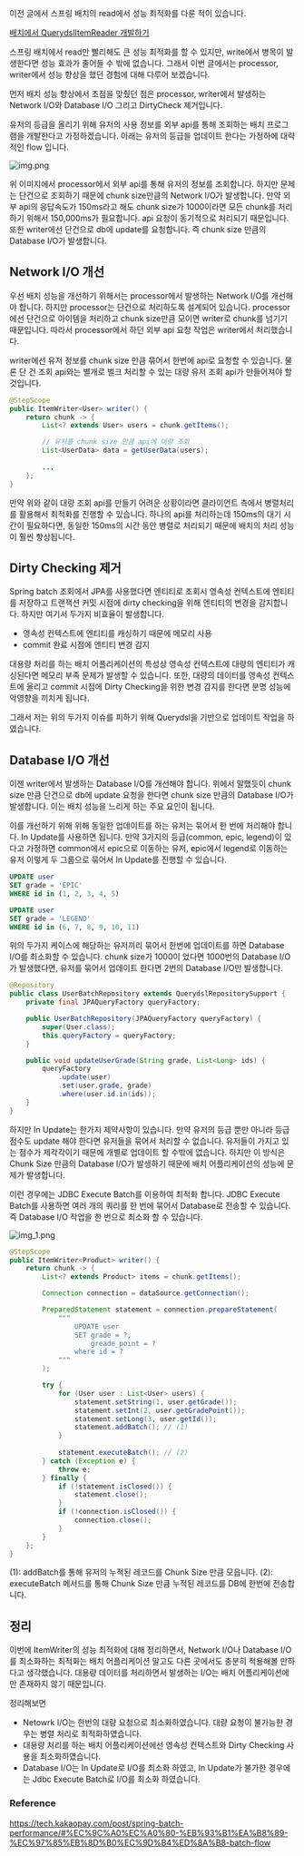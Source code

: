
이전 글에서 스프링 배치의 read에서 성능 최적화를 다룬 적이 있습니다. 

[배치에서 QuerydslItemReader 개발하기](https://wooktech.tistory.com/71)

스프링 배치에서 read만 빨리해도 큰 성능 최적화를 할 수 있지만, write에서 병목이 발생한다면 성능 효과가 줄어들 수 밖에 없습니다. 
그래서 이번 글에서는 processor, writer에서 성능 향상을 했던 경험에 대해 다루어 보겠습니다.

먼저 배치 성능 향상에서 초점을 맞췄던 점은 processor, writer에서 발생하는 Network I/O와 Database I/O 그리고 DirtyCheck 제거입니다. 


유저의 등급을 올리기 위해 유저의 사용 정보를 외부 api를 통해 조회하는 배치 프로그램을 개발한다고 가정하겠습니다. 
아래는 유저의 등급을 업데이트 한다는 가정하에 대략적인 flow 입니다. 

![img.png](images/img.png)

위 이미지에서 processor에서 외부 api를 통해 유저의 정보를 조회합니다. 하지만 문제는 단건으로 조회하기 때문에 chunk size만큼의 Network I/O가 발생합니다.
만약 외부 api의 응답속도가 150ms라고 해도 chunk size가 1000이라면 모든 chunk를 처리하기 위해서 150,000ms가 필요합니다. api 요청이 동기적으로 처리되기 때문입니다. 
또한 writer에선 단건으로 db에 update를 요청합니다. 즉 chunk size 만큼의 Database I/O가 발생합니다. 

## Network I/O 개선 

우선 배치 성능을 개선하기 위해서는 processor에서 발생하는 Network I/O를 개선해야 합니다. 하지만 processor는 단건으로 처리하도록 설계되어 있습니다. processor에선 단건으로 아이템을 처리하고 chunk size만큼 모이면 writer로 chunk를 넘기기 때문입니다.
따라서 processor에서 하던 외부 api 요청 작업은 writer에서 처리했습니다. 

writer에선 유저 정보를 chunk size 만큼 묶어서 한번에 api로 요청할 수 있습니다. 물론 단 건 조회 api와는 별개로 벌크 처리할 수 있는 대량 유저 조회 api가 만들어져야 할 것입니다. 

```java
@StepScope
public ItemWriter<User> writer() {
    return chunk -> {
        List<? extends User> users = chunk.getItems();

        // 유저를 chunk size 만큼 api에 대량 조회
        List<UserData> data = getUserData(users);
		
        ...
    };
}
```
만약 위와 같이 대량 조회 api를 만들기 어려운 상황이라면 클라이언트 측에서 병렬처리를 활용해서 최적화를 진행할 수 있습니다. 
하나의 api를 처리하는데 150ms의 대기 시간이 필요하다면, 동일한 150ms의 시간 동안 병렬로 처리되기 때문에 배치의 처리 성능이 훨씬 향상됩니다.

## Dirty Checking 제거

Spring batch 조회에서 JPA를 사용했다면 엔티티로 조회시 영속성 컨텍스트에 엔티티를 저장하고 트랜잭션 커밋 시점에 dirty checking을 위해 엔티티의 변경을 감지합니다. 
하지만 여기서 두가지 비효율이 발생합니다. 

- 영속성 컨텍스트에 엔티티를 캐싱하기 때문에 메모리 사용 
- commit 완료 시점에 엔티티 변경 감지

대용량 처리를 하는 배치 어플리케이션의 특성상 영속성 컨텍스트에 대량의 엔티티가 캐싱된다면 메모리 부족 문제가 발생할 수 있습니다. 
또한, 대량의 데이터를 영속성 컨텍스트에 올리고 commit 시점에 Dirty Checking을 위한 변경 감지를 한다면 분명 성능에 악영향을 끼치게 됩니다. 

그래서 저는 위의 두가지 이슈를 피하기 위해 Querydsl을 기반으로 업데이트 작업을 하였습니다. 

## Database I/O 개선

이젠 writer에서 발생하는 Database I/O를 개선해야 합니다. 위에서 말했듯이 chunk size 만큼 단건으로 db에 update 요청을 한다면 chunk size 만큼의 Database I/O가 발생합니다. 
이는 배치 성능을 느리게 하는 주요 요인이 됩니다. 

이를 개선하기 위해 위해 동일한 업데이트를 하는 유저는 묶어서 한 번에 처리해야 합니다. In Update를 사용하면 됩니다. 
만약 3가지의 등급(common, epic, legend)이 있다고 가정하면 common에서 epic으로 이동하는 유저, epic에서 legend로 이동하는 유저 이렇게 두 그룹으로 묶어서 In Update를 진행할 수 있습니다.

```sql
UPDATE user
SET grade = 'EPIC'
WHERE id in (1, 2, 3, 4, 5)

UPDATE user
SET grade = 'LEGEND'
WHERE id in (6, 7, 8, 9, 10, 11)
```

위의 두가지 케이스에 해당하는 유저끼리 묶어서 한번에 업데이트를 하면 Database I/O를 최소화할 수 있습니다. 
chunk size가 1000이 었다면 1000번의 Database I/O가 발생했다면, 유저를 묶어서 업데이트 한다면 2번의 Database I/O만 발생합니다.

```java
@Repository
public class UserBatchRepository extends QuerydslRepositorySupport {
	private final JPAQueryFactory queryFactory;

	public UserBatchRepository(JPAQueryFactory queryFactory) {
		super(User.class);
		this.queryFactory = queryFactory;
	}

	public void updateUserGrade(String grade, List<Long> ids) {
		queryFactory
            .update(user)
            .set(user.grade, grade)
            .where(user.id.in(ids));
	}
}
```

하지만 In Update는 한가지 제약사항이 있습니다. 만약 유저의 등급 뿐만 아니라 등급 점수도 update 해야 한다면 유저들을 묶어서 처리할 수 없습니다. 
유저들이 가지고 있는 점수가 제각각이기 때문에 개별로 업데이트 할 수밖에 없습니다. 하지만 이 방식은 Chunk Size 만큼의 Database I/O가 발생하기 때문에 배치 어플리케이션의 성능에 문제가 발생합니다. 

이런 경우에는 JDBC Execute Batch를 이용하여 최적화 합니다. JDBC Execute Batch를 사용하면 여러 개의 쿼리를 한 번에 묶어서 Database로 전송할 수 있습니다. 
즉 Database I/O 작업을 한 번으로 최소화 할 수 있습니다. 

![img_1.png](images/img_1.png)

```java
@StepScope
public ItemWriter<Product> writer() {
    return chunk -> {
        List<? extends Product> items = chunk.getItems();

        Connection connection = dataSource.getConnection();

        PreparedStatement statement = connection.prepareStatement(
            """
                UPDATE user
                SET grade = ?,
                    greade_point = ?
                where id = ?
            """
        );

        try {
            for (User user : List<User> users) {
                statement.setString(1, user.getGrade());
                statement.setInt(2, user.getGradePoint());
                statement.setLong(3, user.getId());
                statement.addBatch(); // (1)
            }
            
            statement.executeBatch(); // (2)
        } catch (Exception e) {
            throw e;
        } finally {
            if (!statement.isClosed()) {
                statement.close();
            }
            if (!connection.isClosed()) {
                connection.close();
            }
        }
    };
}
```

(1): addBatch를 통해 유저의 누적된 레코드를 Chunk Size 만큼 모읍니다.
(2): executeBatch 메서드를 통해 Chunk Size 만큼 누적된 레코드를 DB에 한번에 전송합니다. 



## 정리 
이번에 ItemWriter의 성능 최적화에 대해 정리하면서, Network I/O나 Database I/O를 최소화하는 최적화는 배치 어플리케이션 말고도 다른 곳에서도 충분히 적용해볼 만하다고 생각했습니다. 
대용량 데이터를 처리하면서 발생하는 I/O는 배치 어플리케이션에만 존재하지 않기 때문입니다. 

정리해보면 
- Netowrk I/O는 한번의 대량 요청으로 최소화하였습니다. 대량 요청이 불가능한 경우는 병렬 처리로 최적화하였습니다. 
- 대용량 처리를 하는 배치 어플리케이션에선 영속성 컨텍스트와 Dirty Checking 사용을 최소화하였습니다. 
- Database I/O는 In Update로 I/O를 최소화 하였고, In Update가 불가한 경우에는 Jdbc Execute Batch로 I/O를 최소화 하였습니다.

### Reference
https://tech.kakaopay.com/post/spring-batch-performance/#%EC%9C%A0%EC%A0%80-%EB%93%B1%EA%B8%89-%EC%97%85%EB%8D%B0%EC%9D%B4%ED%8A%B8-batch-flow






